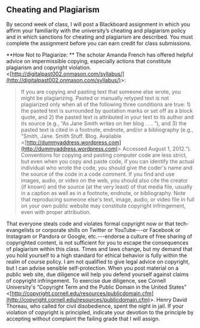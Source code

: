 ﻿## Cheating and Plagiarism

By second week of class, I will post a Blackboard assignment in which you affirm your familiarity with the university’s cheating and plagiarism policy and in which sanctions for cheating and plagiarism are described. You must complete the assignment before you can earn credit for class submissions.

**How Not to Plagiarize: ** The scholar Amanda French has offered helpful advice on impermissible copying, especially actions that constitute plagiarism and copyright violation. &lt;[http://digitalpast002.onmason.com/syllabus/](http://digitalpast002.onmason.com/syllabus/)&gt;:

 > If you are copying and pasting text that someone else wrote,
 > you might be plagiarizing. Pasted or manually retyped text is not plagiarized only
 > when all of the following three conditions are true: 1) the pasted text is
 > surrounded by quotation marks or set off as a block quote, and 2) the
 > pasted text is attributed in your text to its author and its source
 > (e.g., “As Jane Smith writes on her blog . . . ”), and 3) the pasted text is
 > cited in a footnote, endnote, and/or a bibliography (e.g., “Smith, Jane. Smith
 > Stuff. Blog. Available &lt;[http://dummyaddress.wordpress.com](http://dummyaddress.wordpress.com)&gt;
 > Accessed August 1, 2012.”). Conventions for copying and pasting computer code
 > are less strict, but even when you copy and paste code, if you can identify the
 > actual individual who wrote the code, you should give the coder's name and
 > the source of the code in a code comment. If you find and use images, audio,
 > or video on the web, you should also cite the creator (if known) and the 
 > source (at the very least) of that media file, usually in a caption as well
 > as in a footnote, endnote, or bibliography. Note that reproducing someone 
 > else's text, image, audio, or video file in full on your own public website
 > may constitute copyright infringement, even with proper attribution. 

That everyone steals code and violates formal copyright now or that tech-evangelists or corporate shills on Twitter or YouTube---or Facebook or Instagram or Pandora or Google, etc.---endorse a culture of free sharing of copyrighted content, is not sufficient for you to escape the consequences of plagiarism within this class. Times and laws change, but my demand that you hold yourself to a high standard for ethical behavior is fully within the realm of course policy. I am not qualified to give legal advice on copyright, but I can advise sensible self-protection. When you post material on a public web site, due diligence will help you defend yourself against claims of copyright infringement. To exercise due diligence, see Cornell University's “Copyright Term and the Public Domain in the United States” &lt;[http://copyright.cornell.edu/resources/publicdomain.cfm](http://copyright.cornell.edu/resources/publicdomain.cfm)&gt;. Henry David Thoreau, who called for civil disobedience, spent the night in jail.  If your violation of copyright is principled, indicate your devotion to the principle by accepting without complaint the failing grade that I will assign.



